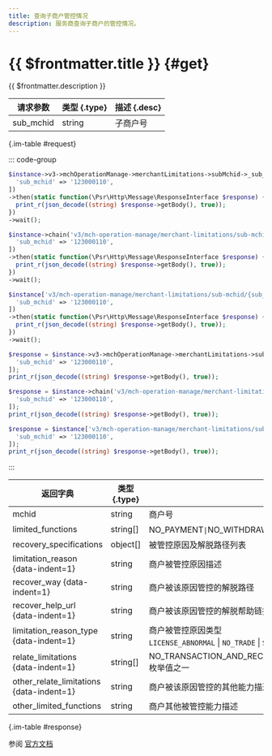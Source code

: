 ```yaml
---
title: 查询子商户管控情况
description: 服务商查询子商户的管控情况。
---
```


# {{ $frontmatter.title }} {#get}

{{ $frontmatter.description }}

| 请求参数 | 类型 {.type} | 描述 {.desc}
| --- | --- | ---
| sub_mchid | string | 子商户号

{.im-table #request}

::: code-group

```php [异步纯链式]
$instance->v3->mchOperationManage->merchantLimitations->subMchid->_sub_mchid_->getAsync([
  'sub_mchid' => '123000110',
])
->then(static function(\Psr\Http\Message\ResponseInterface $response) {
  print_r(json_decode((string) $response->getBody(), true));
})
->wait();
```

```php [异步声明式]
$instance->chain('v3/mch-operation-manage/merchant-limitations/sub-mchid/{sub_mchid}')->getAsync([
  'sub_mchid' => '123000110',
])
->then(static function(\Psr\Http\Message\ResponseInterface $response) {
  print_r(json_decode((string) $response->getBody(), true));
})
->wait();
```

```php [异步属性式]
$instance['v3/mch-operation-manage/merchant-limitations/sub-mchid/{sub_mchid}']->getAsync([
  'sub_mchid' => '123000110',
])
->then(static function(\Psr\Http\Message\ResponseInterface $response) {
  print_r(json_decode((string) $response->getBody(), true));
})
->wait();
```

```php [同步纯链式]
$response = $instance->v3->mchOperationManage->merchantLimitations->subMchid->_sub_mchid_->get([
  'sub_mchid' => '123000110',
]);
print_r(json_decode((string) $response->getBody(), true));
```

```php [同步声明式]
$response = $instance->chain('v3/mch-operation-manage/merchant-limitations/sub-mchid/{sub_mchid}')->get([
  'sub_mchid' => '123000110',
]);
print_r(json_decode((string) $response->getBody(), true));
```

```php [同步属性式]
$response = $instance['v3/mch-operation-manage/merchant-limitations/sub-mchid/{sub_mchid}']->get([
  'sub_mchid' => '123000110',
]);
print_r(json_decode((string) $response->getBody(), true));
```

:::

| 返回字典 | 类型 {.type} | 描述 {.desc}
| --- | --- | ---
| mchid | string | 商户号
| limited_functions | string[] | NO_PAYMENT` \| `NO_WITHDRAWAL` \| `NO_REFUND` \| `NO_TRANSACTION` \| `NO_PROFIT_SHARING` \| `NO_PAYMENT_POINT_COMPLETE_ORDER` 枚举值之一
| recovery_specifications | object[] | 被管控原因及解脱路径列表
| limitation_reason {data-indent=1} | string | 商户被管控原因描述
| recover_way {data-indent=1} | string | 商户被该原因管控的解脱路径
| recover_help_url {data-indent=1} | string | 商户被该原因管控的解脱帮助链接
| limitation_reason_type {data-indent=1} | string | 商户被管控原因类型<br/>`LICENSE_ABNORMAL` \| `NO_TRADE` \| `SETTLE_ACCOUNT_ABNORMAL` \| `RISK_ABNORMAL` \| `OTHER` 枚举值之一
| relate_limitations {data-indent=1} | string[] | NO_TRANSACTION_AND_RECHARGE` \| `NO_PAYMENT` \| `NO_WITHDRAWAL` \| `NO_REFUND` \| `NO_TRANSACTION` \| `NO_PROFIT_SHARING` \| `NO_PAYMENT_POINT_COMPLETE_ORDER` 枚举值之一
| other_relate_limitations {data-indent=1} | string | 商户被该原因管控的其他能力描述
| other_limited_functions | string | 商户其他被管控能力描述

{.im-table #response}

参阅 [官方文档](https://pay.weixin.qq.com/docs/partner/apis/limited-functions-and-reasons/mch-limitations/query-sub-mch-limitation.html)
